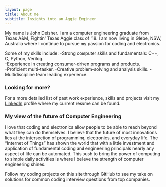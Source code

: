 ```yaml
---
layout: page
title: About me
subtitle: Insights into an Aggie Engineer
---
```


My name is John Deisher. I am a computer engineering graduate from Texas A&M, Fightin' Texas Aggie class of '18. I am now living in Glebe, NSW, Australia where I continue to pursue my passion for coding and electronics. 

Some of my skills include:
-Strong computer skills and fundamentals: C++, C, Python, Verilog.  
-Experience in creating consumer-driven programs and products.  
-Proficient multi-tasker. 
-Creative problem-solving and analysis skills. 
-Multidiscipline team leading experience. 

### Looking for more? 
For a more detailed list of past work experience, skills and projects visit my [LinkedIn](https://www.linkedin.com/in/john-deisher/) profile where my current resume can be found. 

### My view of the future of Computer Engineering
I love that coding and electronics allow people to be able to reach beyond what they can do themselves. I believe that the future of most innovations lies at the intersection of programming, electronics, and everyday life.  The “Internet of Things” has shown the world that with a little investment and application of fundamental coding and engineering principals nearly any aspect of life can be automated. This push to bring the power of computing to simple daily activities is where I believe the strength of computer engineering shines. 

Follow my coding projects on this site through GitHub to see my take on solutions for common coding interview questions from top companies. 
